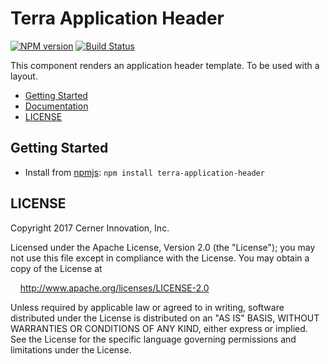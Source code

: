 # Terra Application Header


[![NPM version](http://img.shields.io/npm/v/terra-application-header.svg)](https://www.npmjs.org/package/terra-application-header)
[![Build Status](https://travis-ci.org/cerner/terra.svg?branch=master)](https://travis-ci.org/cerner/terra-framework)

This component renders an application header template. To be used with a layout.

- [Getting Started](#getting-started)
- [Documentation](https://github.com/cerner/terra-framework/tree/master/packages/terra-application-header/docs)
- [LICENSE](#license)

## Getting Started

- Install from [npmjs](https://www.npmjs.com): `npm install terra-application-header`

## LICENSE

Copyright 2017 Cerner Innovation, Inc.

Licensed under the Apache License, Version 2.0 (the "License"); you may not use this file except in compliance with the License. You may obtain a copy of the License at

&nbsp;&nbsp;&nbsp;&nbsp;http://www.apache.org/licenses/LICENSE-2.0

Unless required by applicable law or agreed to in writing, software distributed under the License is distributed on an "AS IS" BASIS, WITHOUT WARRANTIES OR CONDITIONS OF ANY KIND, either express or implied. See the License for the specific language governing permissions and limitations under the License.
